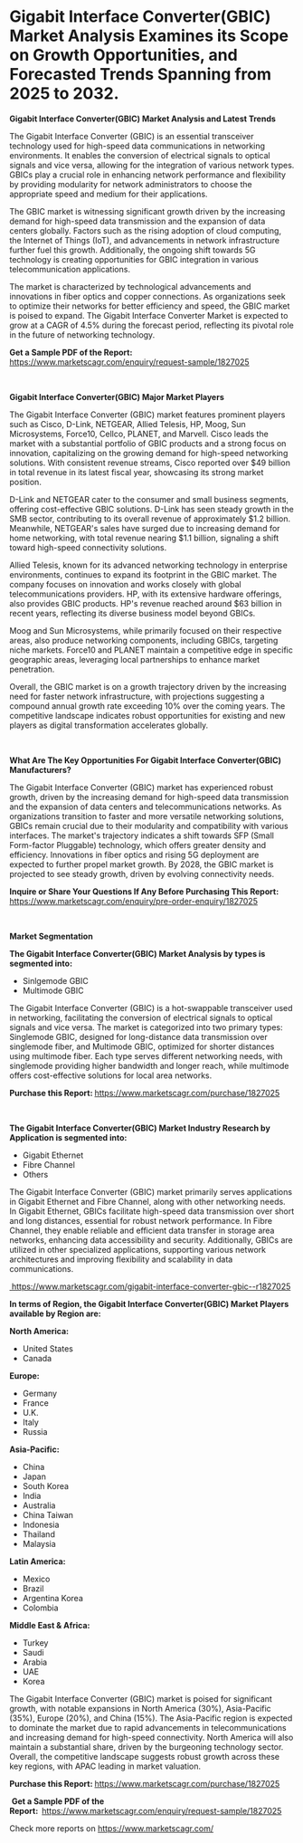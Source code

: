 <p><h1>Gigabit Interface Converter(GBIC) Market Analysis Examines its Scope on Growth Opportunities, and Forecasted Trends Spanning from 2025 to 2032.</h1></p><p><strong>Gigabit Interface Converter(GBIC) Market Analysis and Latest Trends</strong></p>
<p><p>The Gigabit Interface Converter (GBIC) is an essential transceiver technology used for high-speed data communications in networking environments. It enables the conversion of electrical signals to optical signals and vice versa, allowing for the integration of various network types. GBICs play a crucial role in enhancing network performance and flexibility by providing modularity for network administrators to choose the appropriate speed and medium for their applications.</p><p>The GBIC market is witnessing significant growth driven by the increasing demand for high-speed data transmission and the expansion of data centers globally. Factors such as the rising adoption of cloud computing, the Internet of Things (IoT), and advancements in network infrastructure further fuel this growth. Additionally, the ongoing shift towards 5G technology is creating opportunities for GBIC integration in various telecommunication applications.</p><p>The market is characterized by technological advancements and innovations in fiber optics and copper connections. As organizations seek to optimize their networks for better efficiency and speed, the GBIC market is poised to expand. The Gigabit Interface Converter Market is expected to grow at a CAGR of 4.5% during the forecast period, reflecting its pivotal role in the future of networking technology.</p></p>
<p><strong>Get a Sample PDF of the Report:&nbsp;</strong> <a href="https://www.marketscagr.com/enquiry/request-sample/1827025?utm_campaign=2281&utm_medium=2&utm_source=Github&utm_content=ia&utm_term=28022025&utm_id=gigabit-interface-convertergbic">https://www.marketscagr.com/enquiry/request-sample/1827025</a></p>
<p>&nbsp;</p>
<p><strong>Gigabit Interface Converter(GBIC) Major Market Players</strong></p>
<p><p>The Gigabit Interface Converter (GBIC) market features prominent players such as Cisco, D-Link, NETGEAR, Allied Telesis, HP, Moog, Sun Microsystems, Force10, Cellco, PLANET, and Marvell. Cisco leads the market with a substantial portfolio of GBIC products and a strong focus on innovation, capitalizing on the growing demand for high-speed networking solutions. With consistent revenue streams, Cisco reported over $49 billion in total revenue in its latest fiscal year, showcasing its strong market position.</p><p>D-Link and NETGEAR cater to the consumer and small business segments, offering cost-effective GBIC solutions. D-Link has seen steady growth in the SMB sector, contributing to its overall revenue of approximately $1.2 billion. Meanwhile, NETGEAR's sales have surged due to increasing demand for home networking, with total revenue nearing $1.1 billion, signaling a shift toward high-speed connectivity solutions.</p><p>Allied Telesis, known for its advanced networking technology in enterprise environments, continues to expand its footprint in the GBIC market. The company focuses on innovation and works closely with global telecommunications providers. HP, with its extensive hardware offerings, also provides GBIC products. HP's revenue reached around $63 billion in recent years, reflecting its diverse business model beyond GBICs.</p><p>Moog and Sun Microsystems, while primarily focused on their respective areas, also produce networking components, including GBICs, targeting niche markets. Force10 and PLANET maintain a competitive edge in specific geographic areas, leveraging local partnerships to enhance market penetration.</p><p>Overall, the GBIC market is on a growth trajectory driven by the increasing need for faster network infrastructure, with projections suggesting a compound annual growth rate exceeding 10% over the coming years. The competitive landscape indicates robust opportunities for existing and new players as digital transformation accelerates globally.</p></p>
<p>&nbsp;</p>
<p><strong>What Are The Key Opportunities For Gigabit Interface Converter(GBIC) Manufacturers?</strong></p>
<p><p>The Gigabit Interface Converter (GBIC) market has experienced robust growth, driven by the increasing demand for high-speed data transmission and the expansion of data centers and telecommunications networks. As organizations transition to faster and more versatile networking solutions, GBICs remain crucial due to their modularity and compatibility with various interfaces. The market's trajectory indicates a shift towards SFP (Small Form-factor Pluggable) technology, which offers greater density and efficiency. Innovations in fiber optics and rising 5G deployment are expected to further propel market growth. By 2028, the GBIC market is projected to see steady growth, driven by evolving connectivity needs.</p></p>
<p><strong>Inquire or Share Your Questions If Any Before Purchasing This Report:</strong> <a href="https://www.marketscagr.com/enquiry/pre-order-enquiry/1827025?utm_campaign=2281&utm_medium=2&utm_source=Github&utm_content=ia&utm_term=28022025&utm_id=gigabit-interface-convertergbic">https://www.marketscagr.com/enquiry/pre-order-enquiry/1827025</a></p>
<p>&nbsp;</p>
<p><strong>Market Segmentation</strong></p>
<p><strong>The Gigabit Interface Converter(GBIC) Market Analysis by types is segmented into:</strong></p>
<p><ul><li>Sinlgemode GBIC</li><li>Multimode GBIC</li></ul></p>
<p><p>The Gigabit Interface Converter (GBIC) is a hot-swappable transceiver used in networking, facilitating the conversion of electrical signals to optical signals and vice versa. The market is categorized into two primary types: Singlemode GBIC, designed for long-distance data transmission over singlemode fiber, and Multimode GBIC, optimized for shorter distances using multimode fiber. Each type serves different networking needs, with singlemode providing higher bandwidth and longer reach, while multimode offers cost-effective solutions for local area networks.</p></p>
<p><strong>Purchase this Report:&nbsp;</strong><a href="https://www.marketscagr.com/purchase/1827025?utm_campaign=2281&utm_medium=2&utm_source=Github&utm_content=ia&utm_term=28022025&utm_id=gigabit-interface-convertergbic">https://www.marketscagr.com/purchase/1827025</a></p>
<p>&nbsp;</p>
<p><strong>The Gigabit Interface Converter(GBIC) Market Industry Research by Application is segmented into:</strong></p>
<p><ul><li>Gigabit Ethernet</li><li>Fibre Channel</li><li>Others</li></ul></p>
<p><p>The Gigabit Interface Converter (GBIC) market primarily serves applications in Gigabit Ethernet and Fibre Channel, along with other networking needs. In Gigabit Ethernet, GBICs facilitate high-speed data transmission over short and long distances, essential for robust network performance. In Fibre Channel, they enable reliable and efficient data transfer in storage area networks, enhancing data accessibility and security. Additionally, GBICs are utilized in other specialized applications, supporting various network architectures and improving flexibility and scalability in data communications.</p></p>
<p><a href="https://www.marketscagr.com/gigabit-interface-converter-gbic--r1827025?utm_campaign=2281&utm_medium=2&utm_source=Github&utm_content=ia&utm_term=28022025&utm_id=gigabit-interface-convertergbic">&nbsp;https://www.marketscagr.com/gigabit-interface-converter-gbic--r1827025</a></p>
<p><strong>In terms of Region, the Gigabit Interface Converter(GBIC) Market Players available by Region are:</strong></p>
<p>
    <p> <strong> North America: </strong>
        <ul>
            <li>United States</li>
            <li>Canada</li>
        </ul>
        </p> 
    <p> <strong> Europe: </strong>
        <ul>
            <li>Germany</li>
            <li>France</li>
            <li>U.K.</li>
            <li>Italy</li>
            <li>Russia</li>
        </ul>
        </p> 
    <p> <strong> Asia-Pacific: </strong>
        <ul>
            <li>China</li>
            <li>Japan</li>
            <li>South Korea</li>
            <li>India</li>
            <li>Australia</li>
            <li>China Taiwan</li>
            <li>Indonesia</li>
            <li>Thailand</li>
            <li>Malaysia</li>
        </ul>
        </p> 
    <p> <strong> Latin America: </strong>
        <ul>
            <li>Mexico</li>
            <li>Brazil</li>
            <li>Argentina Korea</li>
            <li>Colombia</li>
        </ul>
        </p> 
    <p> <strong> Middle East & Africa: </strong>
        <ul>
            <li>Turkey</li>
            <li>Saudi</li>
            <li>Arabia</li>
            <li>UAE</li>
            <li>Korea</li>
        </ul>
    </p>
    </p>
<p><p>The Gigabit Interface Converter (GBIC) market is poised for significant growth, with notable expansions in North America (30%), Asia-Pacific (35%), Europe (20%), and China (15%). The Asia-Pacific region is expected to dominate the market due to rapid advancements in telecommunications and increasing demand for high-speed connectivity. North America will also maintain a substantial share, driven by the burgeoning technology sector. Overall, the competitive landscape suggests robust growth across these key regions, with APAC leading in market valuation.</p></p>
<p><strong>Purchase this Report: </strong><a href="https://www.marketscagr.com/purchase/1827025?utm_campaign=2281&utm_medium=2&utm_source=Github&utm_content=ia&utm_term=28022025&utm_id=gigabit-interface-convertergbic">https://www.marketscagr.com/purchase/1827025</a></p>
<p>&nbsp;<strong>Get a Sample PDF of the Report:&nbsp;&nbsp;</strong><a href="https://www.marketscagr.com/enquiry/request-sample/1827025?utm_campaign=2281&utm_medium=2&utm_source=Github&utm_content=ia&utm_term=28022025&utm_id=gigabit-interface-convertergbic">https://www.marketscagr.com/enquiry/request-sample/1827025</a></p>
<p><strong></strong></p>
<p>Check more reports on <a href="https://www.marketscagr.com/?utm_campaign=2281&utm_medium=2&utm_source=Github&utm_content=ia&utm_term=28022025&utm_id=gigabit-interface-convertergbic">https://www.marketscagr.com/</a></p>